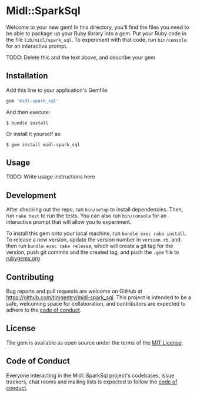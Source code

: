 # Midl::SparkSql

Welcome to your new gem! In this directory, you'll find the files you need to be able to package up your Ruby library into a gem. Put your Ruby code in the file `lib/midl/spark_sql`. To experiment with that code, run `bin/console` for an interactive prompt.

TODO: Delete this and the text above, and describe your gem

## Installation

Add this line to your application's Gemfile:

```ruby
gem 'midl-spark_sql'
```

And then execute:

    $ bundle install

Or install it yourself as:

    $ gem install midl-spark_sql

## Usage

TODO: Write usage instructions here

## Development

After checking out the repo, run `bin/setup` to install dependencies. Then, run `rake test` to run the tests. You can also run `bin/console` for an interactive prompt that will allow you to experiment.

To install this gem onto your local machine, run `bundle exec rake install`. To release a new version, update the version number in `version.rb`, and then run `bundle exec rake release`, which will create a git tag for the version, push git commits and the created tag, and push the `.gem` file to [rubygems.org](https://rubygems.org).

## Contributing

Bug reports and pull requests are welcome on GitHub at https://github.com/timgentry/midl-spark_sql. This project is intended to be a safe, welcoming space for collaboration, and contributors are expected to adhere to the [code of conduct](https://github.com/timgentry/midl-spark_sql/blob/main/CODE_OF_CONDUCT.md).

## License

The gem is available as open source under the terms of the [MIT License](https://opensource.org/licenses/MIT).

## Code of Conduct

Everyone interacting in the Midl::SparkSql project's codebases, issue trackers, chat rooms and mailing lists is expected to follow the [code of conduct](https://github.com/timgentry/midl-spark_sql/blob/main/CODE_OF_CONDUCT.md).
